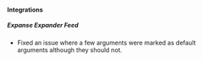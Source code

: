 #### Integrations
##### Expanse Expander Feed
- Fixed an issue where a few arguments were marked as default arguments although they should not.

